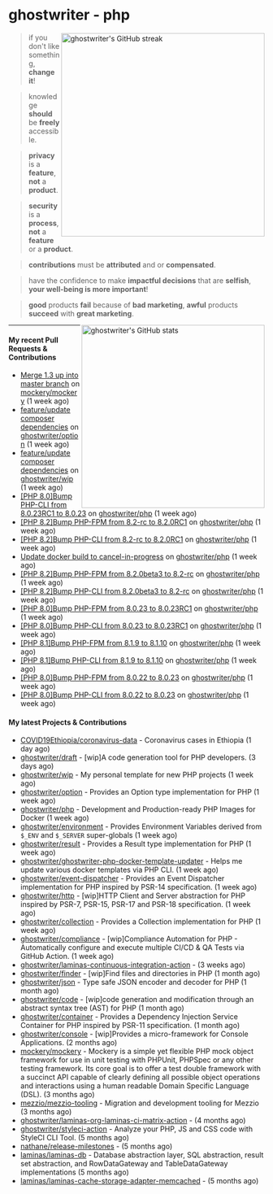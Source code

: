 # ghostwriter - php

<img alt="ghostwriter's GitHub streak" width="400px" align="right" src="https://github-readme-streak-stats.herokuapp.com/?cache_seconds=1800&user=ghostwriter">

> if you don't like something, **change it**!

> knowledge **should** be **freely** accessible.

> **privacy** is a **feature**, **not** a **product**.

> **security** is a **process**, **not** a **feature** or a **product**.

> **contributions** must be **attributed** and or **compensated**.

> have the confidence to make **impactful decisions** that are **selfish**, **your well-being is more important**!

> **good** products **fail** because of **bad marketing**, **awful** products **succeed** with **great marketing**.

<img alt="ghostwriter's GitHub stats" width="360px" align="right" src="https://github-readme-stats.vercel.app/api?cache_seconds=1800&username=ghostwriter&show_icons=true&count_private=true&hide_title=true&hide_rank=true&icon_color=333">

---

#### My recent Pull Requests & Contributions

- [Merge 1.3 up into master branch](https://github.com/mockery/mockery/pull/1189) on [mockery/mockery](https://github.com/mockery/mockery) (1 week ago)
- [feature/update composer dependencies](https://github.com/ghostwriter/option/pull/10) on [ghostwriter/option](https://github.com/ghostwriter/option) (1 week ago)
- [feature/update composer dependencies](https://github.com/ghostwriter/wip/pull/17) on [ghostwriter/wip](https://github.com/ghostwriter/wip) (1 week ago)
- [[PHP 8.0]Bump PHP-CLI from 8.0.23RC1 to 8.0.23](https://github.com/ghostwriter/php/pull/159) on [ghostwriter/php](https://github.com/ghostwriter/php) (1 week ago)
- [[PHP 8.2]Bump PHP-FPM from 8.2-rc to 8.2.0RC1](https://github.com/ghostwriter/php/pull/158) on [ghostwriter/php](https://github.com/ghostwriter/php) (1 week ago)
- [[PHP 8.2]Bump PHP-CLI from 8.2-rc to 8.2.0RC1](https://github.com/ghostwriter/php/pull/157) on [ghostwriter/php](https://github.com/ghostwriter/php) (1 week ago)
- [Update docker build to cancel-in-progress](https://github.com/ghostwriter/php/pull/156) on [ghostwriter/php](https://github.com/ghostwriter/php) (1 week ago)
- [[PHP 8.2]Bump PHP-FPM from 8.2.0beta3 to 8.2-rc](https://github.com/ghostwriter/php/pull/155) on [ghostwriter/php](https://github.com/ghostwriter/php) (1 week ago)
- [[PHP 8.2]Bump PHP-CLI from 8.2.0beta3 to 8.2-rc](https://github.com/ghostwriter/php/pull/154) on [ghostwriter/php](https://github.com/ghostwriter/php) (1 week ago)
- [[PHP 8.0]Bump PHP-FPM from 8.0.23 to 8.0.23RC1](https://github.com/ghostwriter/php/pull/153) on [ghostwriter/php](https://github.com/ghostwriter/php) (1 week ago)
- [[PHP 8.0]Bump PHP-CLI from 8.0.23 to 8.0.23RC1](https://github.com/ghostwriter/php/pull/152) on [ghostwriter/php](https://github.com/ghostwriter/php) (1 week ago)
- [[PHP 8.1]Bump PHP-FPM from 8.1.9 to 8.1.10](https://github.com/ghostwriter/php/pull/151) on [ghostwriter/php](https://github.com/ghostwriter/php) (1 week ago)
- [[PHP 8.1]Bump PHP-CLI from 8.1.9 to 8.1.10](https://github.com/ghostwriter/php/pull/150) on [ghostwriter/php](https://github.com/ghostwriter/php) (1 week ago)
- [[PHP 8.0]Bump PHP-FPM from 8.0.22 to 8.0.23](https://github.com/ghostwriter/php/pull/149) on [ghostwriter/php](https://github.com/ghostwriter/php) (1 week ago)
- [[PHP 8.0]Bump PHP-CLI from 8.0.22 to 8.0.23](https://github.com/ghostwriter/php/pull/148) on [ghostwriter/php](https://github.com/ghostwriter/php) (1 week ago)

#### My latest Projects & Contributions

- [COVID19Ethiopia/coronavirus-data](https://github.com/COVID19Ethiopia/coronavirus-data) - Coronavirus cases in Ethiopia (1 day ago)
- [ghostwriter/draft](https://github.com/ghostwriter/draft) - [wip]A code generation tool for PHP developers. (3 days ago)
- [ghostwriter/wip](https://github.com/ghostwriter/wip) - My personal template for new PHP projects (1 week ago)
- [ghostwriter/option](https://github.com/ghostwriter/option) - Provides an Option type implementation for PHP (1 week ago)
- [ghostwriter/php](https://github.com/ghostwriter/php) - Development and Production-ready PHP Images for Docker (1 week ago)
- [ghostwriter/environment](https://github.com/ghostwriter/environment) - Provides Environment Variables derived from `$_ENV` and `$_SERVER` super-globals (1 week ago)
- [ghostwriter/result](https://github.com/ghostwriter/result) - Provides a Result type implementation for PHP (1 week ago)
- [ghostwriter/ghostwriter-php-docker-template-updater](https://github.com/ghostwriter/ghostwriter-php-docker-template-updater) - Helps me update various docker templates via PHP CLI. (1 week ago)
- [ghostwriter/event-dispatcher](https://github.com/ghostwriter/event-dispatcher) - Provides an Event Dispatcher implementation for PHP inspired by PSR-14 specification. (1 week ago)
- [ghostwriter/http](https://github.com/ghostwriter/http) - [wip]HTTP Client and Server abstraction for PHP inspired by PSR-7, PSR-15, PSR-17 and PSR-18 specification. (1 week ago)
- [ghostwriter/collection](https://github.com/ghostwriter/collection) - Provides a Collection implementation for PHP (1 week ago)
- [ghostwriter/compliance](https://github.com/ghostwriter/compliance) - [wip]Compliance Automation for PHP - Automatically configure and execute multiple CI/CD &amp; QA Tests via GitHub Action. (1 week ago)
- [ghostwriter/laminas-continuous-integration-action](https://github.com/ghostwriter/laminas-continuous-integration-action) -  (3 weeks ago)
- [ghostwriter/finder](https://github.com/ghostwriter/finder) - [wip]Find files and directories in PHP (1 month ago)
- [ghostwriter/json](https://github.com/ghostwriter/json) - Type safe JSON encoder and decoder for PHP (1 month ago)
- [ghostwriter/code](https://github.com/ghostwriter/code) - [wip]code generation and modification through an abstract syntax tree (AST) for PHP (1 month ago)
- [ghostwriter/container](https://github.com/ghostwriter/container) - Provides a Dependency Injection Service Container for PHP inspired by PSR-11 specification. (1 month ago)
- [ghostwriter/console](https://github.com/ghostwriter/console) - [wip]Provides a micro-framework for Console Applications. (2 months ago)
- [mockery/mockery](https://github.com/mockery/mockery) - Mockery is a simple yet flexible PHP mock object framework for use in unit testing with PHPUnit, PHPSpec or any other testing framework. Its core goal is to offer a test double framework with a succinct API capable of clearly defining all possible object operations and interactions using a human readable Domain Specific Language (DSL). (3 months ago)
- [mezzio/mezzio-tooling](https://github.com/mezzio/mezzio-tooling) - Migration and development tooling for Mezzio (3 months ago)
- [ghostwriter/laminas-org-laminas-ci-matrix-action](https://github.com/ghostwriter/laminas-org-laminas-ci-matrix-action) -  (4 months ago)
- [ghostwriter/styleci-action](https://github.com/ghostwriter/styleci-action) - Analyze your PHP, JS and CSS code with StyleCI CLI Tool. (5 months ago)
- [nathane/release-milestones](https://github.com/nathane/release-milestones) -  (5 months ago)
- [laminas/laminas-db](https://github.com/laminas/laminas-db) - Database abstraction layer, SQL abstraction, result set abstraction, and RowDataGateway and TableDataGateway implementations (5 months ago)
- [laminas/laminas-cache-storage-adapter-memcached](https://github.com/laminas/laminas-cache-storage-adapter-memcached) -  (5 months ago)
